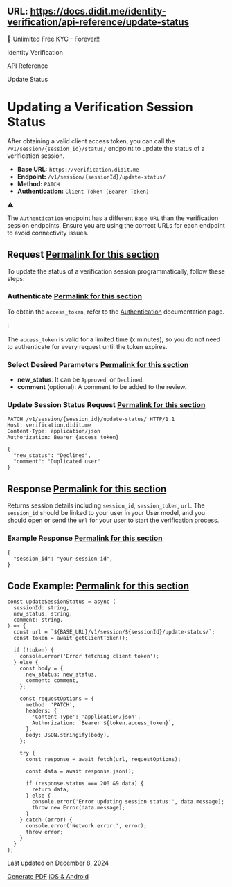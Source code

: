 URL: https://docs.didit.me/identity-verification/api-reference/update-status
---
🎉 Unlimited Free KYC - Forever!!

Identity Verification

API Reference

Update Status

# Updating a Verification Session Status

After obtaining a valid client access token, you can call the `/v1/session/{session_id}/status/` endpoint to update the status of a verification session.

- **Base URL:** `https://verification.didit.me`
- **Endpoint:** `/v1/session/{sessionId}/update-status/`
- **Method:** `PATCH`
- **Authentication:** `Client Token (Bearer Token)`

⚠️

The `Authentication` endpoint has a different `Base URL` than the verification
session endpoints. Ensure you are using the correct URLs for each endpoint to
avoid connectivity issues.

## Request [Permalink for this section](https://docs.didit.me/identity-verification/api-reference/update-status\#request)

To update the status of a verification session programmatically, follow these steps:

### Authenticate [Permalink for this section](https://docs.didit.me/identity-verification/api-reference/update-status\#authenticate)

To obtain the `access_token`, refer to the [Authentication](https://docs.didit.me/identity-verification/api-reference/authentication) documentation page.

ℹ️

The `access_token` is valid for a limited time (x minutes), so you do not need
to authenticate for every request until the token expires.

### Select Desired Parameters [Permalink for this section](https://docs.didit.me/identity-verification/api-reference/update-status\#select-desired-parameters)

- **new\_status**: It can be `Approved`, or `Declined`.
- **comment** (optional): A comment to be added to the review.

### Update Session Status Request [Permalink for this section](https://docs.didit.me/identity-verification/api-reference/update-status\#update-session-status-request)

```nx-border-black nx-border-opacity-[0.04] nx-bg-opacity-[0.03] nx-bg-black nx-break-words nx-rounded-md nx-border nx-py-0.5 nx-px-[.25em] nx-text-[.9em] dark:nx-border-white/10 dark:nx-bg-white/10
PATCH /v1/session/{session_id}/update-status/ HTTP/1.1
Host: verification.didit.me
Content-Type: application/json
Authorization: Bearer {access_token}

{
  "new_status": "Declined",
  "comment": "Duplicated user"
}
```

## Response [Permalink for this section](https://docs.didit.me/identity-verification/api-reference/update-status\#response)

Returns session details including `session_id`, `session_token`, `url`. The `session_id` should be linked to your user in your User model, and you should open or send the `url` for your user to start the verification process.

### Example Response [Permalink for this section](https://docs.didit.me/identity-verification/api-reference/update-status\#example-response)

```nx-border-black nx-border-opacity-[0.04] nx-bg-opacity-[0.03] nx-bg-black nx-break-words nx-rounded-md nx-border nx-py-0.5 nx-px-[.25em] nx-text-[.9em] dark:nx-border-white/10 dark:nx-bg-white/10
{
  "session_id": "your-session-id",
}
```

## Code Example: [Permalink for this section](https://docs.didit.me/identity-verification/api-reference/update-status\#code-example)

```nx-border-black nx-border-opacity-[0.04] nx-bg-opacity-[0.03] nx-bg-black nx-break-words nx-rounded-md nx-border nx-py-0.5 nx-px-[.25em] nx-text-[.9em] dark:nx-border-white/10 dark:nx-bg-white/10
const updateSessionStatus = async (
  sessionId: string,
  new_status: string,
  comment: string,
) => {
  const url = `${BASE_URL}/v1/session/${sessionId}/update-status/`;
  const token = await getClientToken();

  if (!token) {
    console.error('Error fetching client token');
  } else {
    const body = {
      new_status: new_status,
      comment: comment,
    };

    const requestOptions = {
      method: 'PATCH',
      headers: {
        'Content-Type': 'application/json',
        Authorization: `Bearer ${token.access_token}`,
      },
      body: JSON.stringify(body),
    };

    try {
      const response = await fetch(url, requestOptions);

      const data = await response.json();

      if (response.status === 200 && data) {
        return data;
      } else {
        console.error('Error updating session status:', data.message);
        throw new Error(data.message);
      }
    } catch (error) {
      console.error('Network error:', error);
      throw error;
    }
  }
};
```

Last updated on December 8, 2024

[Generate PDF](https://docs.didit.me/identity-verification/api-reference/generate-pdf "Generate PDF") [iOS & Android](https://docs.didit.me/identity-verification/ios-and-android "iOS & Android")